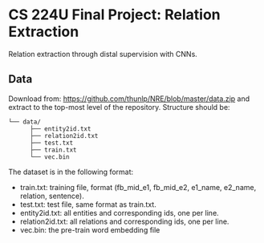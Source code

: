 # CS 224U Final Project: Relation Extraction
Relation extraction through distal supervision with CNNs.

## Data
Download from: https://github.com/thunlp/NRE/blob/master/data.zip and extract to the top-most level of the repository. Structure should be:

```
└── data/
      ├── entity2id.txt
      ├── relation2id.txt
      ├── test.txt
      ├── train.txt
      └── vec.bin
```

The dataset is in the following format:
+ train.txt: training file, format (fb_mid_e1, fb_mid_e2, e1_name, e2_name, relation, sentence).
+ test.txt: test file, same format as train.txt.
+ entity2id.txt: all entities and corresponding ids, one per line.
+ relation2id.txt: all relations and corresponding ids, one per line.
+ vec.bin: the pre-train word embedding file
